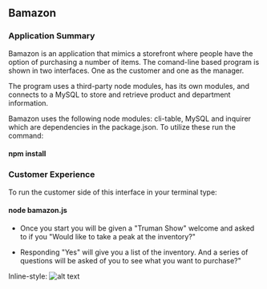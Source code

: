 ## Bamazon

### Application Summary

Bamazon is an application that mimics a storefront where people have the option of purchasing a number of items. The comand-line based program is shown in two interfaces. One as the customer and one as the manager.

The program uses a third-party node modules, has its own modules, and connects to a MySQL to store and retrieve product and department information.

Bamazon uses the following node modules: cli-table, MySQL and inquirer which are dependencies in the package.json. To utilize these run the command:

#### npm install


### Customer Experience

To run the customer side of this interface in your terminal type:

#### node bamazon.js

+ Once you start you will be given a "Truman Show" welcome and asked to if you "Would like to take a peak at the inventory?"

+ Responding "Yes" will give you a list of the inventory. And a series of questions will be asked of you to see what you want to purchase?"

Inline-style: 
![alt text](https://github.com/holytoledo36/bamazon/blob/master/images/currentinventory.png)



